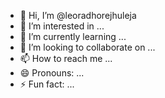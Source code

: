 - 👋 Hi, I’m @leoradhorejhuleja
- 👀 I’m interested in ...
- 🌱 I’m currently learning ...
- 💞️ I’m looking to collaborate on ...
- 📫 How to reach me ...
- 😄 Pronouns: ...
- ⚡ Fun fact: ...

<!---
leoradhorejhuleja/leoradhorejhuleja is a ✨ special ✨ repository because its `README.md` (this file) appears on your GitHub profile.
You can click the Preview link to take a look at your changes.
--->
